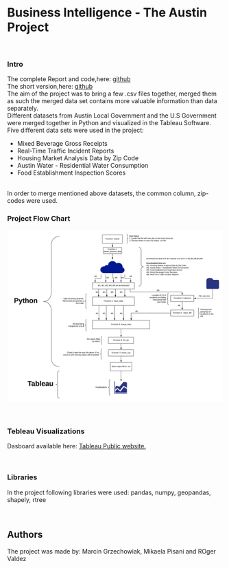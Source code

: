 # Business Intelligence - The Austin Project

<br/>

### Intro
The complete Report and code,here: [github](https://github.com/grzechowiak/Business-Intelligence-Project)
<br/>
The short version,here: [github](https://grzechowiak.github.io/posts/)
<br/>
The aim of the project was to bring a few .csv files together, merged them as such the merged data set contains more valuable information than data separately.
<br/>
Different datasets from Austin Local Government and the U.S Government were merged together in Python and visualized in the Tableau Software. Five different data sets were used in the project:
<br/>
- Mixed Beverage Gross Receipts <br/> 
- Real-Time Traffic Incident Reports <br/>
- Housing Market Analysis Data by Zip Code <br/>
- Austin Water - Residential Water Consumption <br/>
- Food Establishment Inspection Scores 
<br/>
In order to merge mentioned above datasets, the common column, zip-codes were used.
<br/>

### Project Flow Chart
![The Structure of the Project](/img/ProjectFlowChart.png)

<br/>

### Tebleau Visualizations
Dasboard available here: [Tableau Public website.](https://public.tableau.com/profile/grzechowiak#!/vizhome/Austin-BusinessIntelligenceProject/AustinTX)

<br/>

### Libraries
In the project following libraries were used:
pandas, numpy, geopandas, shapely, rtree


<br/>

## Authors
The project was made by: Marcin Grzechowiak, Mikaela Pisani and ROger Valdez